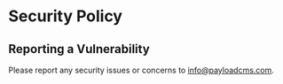# Security Policy

## Reporting a Vulnerability

Please report any security issues or concerns to [info@payloadcms.com](mailto:info@payloadcms.com).
